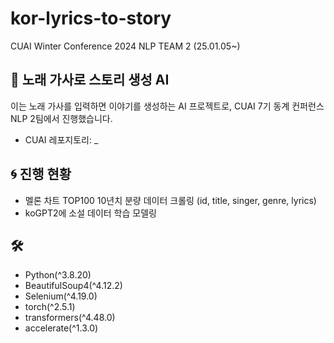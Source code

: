 # kor-lyrics-to-story

CUAI Winter Conference 2024 NLP TEAM 2 (25.01.05~)

## 🪽 노래 가사로 스토리 생성 AI

이는 노래 가사를 입력하면 이야기를 생성하는 AI 프로젝트로, CUAI 7기 동계 컨퍼런스 NLP 2팀에서 진행했습니다.

- CUAI 레포지토리: \_

## 🌀 진행 현황

- 멜론 차트 TOP100 10년치 분량 데이터 크롤링 (id, title, singer, genre, lyrics)
- koGPT2에 소설 데이터 학습 모델링

## 🛠️

- Python(^3.8.20)
- BeautifulSoup4(^4.12.2)
- Selenium(^4.19.0)
- torch(^2.5.1)
- transformers(^4.48.0)
- accelerate(^1.3.0)
